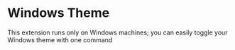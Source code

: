 # Windows Theme

This extension runs only on Windows machines; you can easily toggle your Windows theme with one command